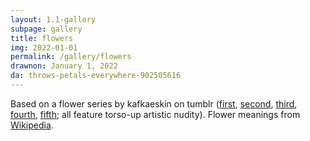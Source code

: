 ```yaml
---
layout: 1.1-gallery
subpage: gallery
title: flowers
img: 2022-01-01
permalink: /gallery/flowers
drawnon: January 1, 2022
da: throws-petals-everywhere-902505616
---
```

Based on a flower series by kafkaeskin on tumblr (<a href="https://kafkaeskin.tumblr.com/post/167842318101/so-i-wanted-to-draw-butters-with-sunflowers-again" target="_blank">first</a>, <a href="https://kafkaeskin.tumblr.com/post/168134036461/consistent-artstyle-what-is-this-but-aanywayas" target="_blank">second</a>, <a href="https://kafkaeskin.tumblr.com/post/169368794051/phewww-i-hope-you-all-had-nice-holidays-if-you" target="_blank">third</a>, <a href="https://kafkaeskin.tumblr.com/post/170047494086/heres-some-edgy-goth-kids-and-bradley-i" target="_blank">fourth</a>, <a href="https://kafkaeskin.tumblr.com/post/172210888316/the-siblings-edition-i-was-actually-thinking-of" target="_blank">fifth</a>; all feature torso-up artistic nudity). Flower meanings from <a href="https://en.wikipedia.org/wiki/Plant_symbolism" target="_blank">Wikipedia</a>.